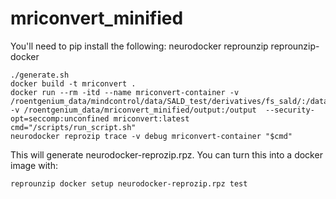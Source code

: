 # mriconvert_minified
You'll need to pip install the following:
neurodocker
reprounzip
reprounzip-docker
```
./generate.sh
docker build -t mriconvert .
docker run --rm -itd --name mriconvert-container -v /roentgenium_data/mindcontrol/data/SALD_test/derivatives/fs_sald/:/data -v /roentgenium_data/mriconvert_minified/output:/output  --security-opt=seccomp:unconfined mriconvert:latest
cmd="/scripts/run_script.sh"
neurodocker reprozip trace -v debug mriconvert-container "$cmd"
```
This will generate neurodocker-reprozip.rpz. You can turn this into a docker image with:
```
reprounzip docker setup neurodocker-reprozip.rpz test
```
